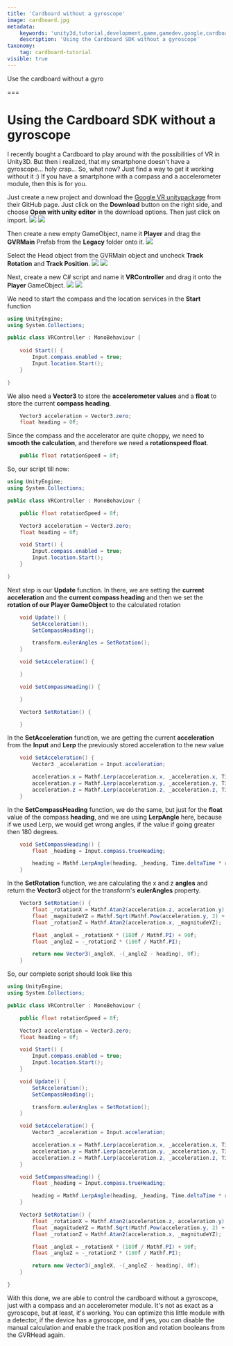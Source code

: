 ```yaml
---
title: 'Cardboard without a gyroscope'
image: cardboard.jpg
metadata:
    keywords: 'unity3d,tutorial,development,game,gamedev,google,cardboard,gyroscope'
    description: 'Using the Cardboard SDK without a gyroscope'
taxonomy:
    tag: cardboard-tutorial        
visible: true
---
```


Use the cardboard without a gyro

===

# Using the Cardboard SDK without a gyroscope

I recently bought a Cardboard to play around with the possibilities of VR in Unity3D. But then i realized, that my smartphone doesn't have a gyroscope... holy crap... So, what now? Just find a way to get it working without it :) If you have a smartphone with a compass and a accelerometer module, then this is for you.

Just create a new project and download the [Google VR unitypackage](https://github.com/googlevr/gvr-unity-sdk/blob/master/GoogleVRForUnity.unitypackage?target=_blank) from their GitHub page. Just click on the **Download** button on the right side, and choose **Open with unity editor** in the download options. Then just click on import.
![](000012.png)
![](000013.png)

Then create a new empty GameObject, name it **Player** and drag the **GVRMain** Prefab from the **Legacy** folder onto it.
![](000015.png)

Select the Head object from the GVRMain object and uncheck **Track Rotation** and **Track Position**.
![](000016.png)
![](000017.png)

Next, create a new C# script and name it **VRController** and drag it onto the **Player** GameObject.
![](000018.png)
![](000019.png)

We need to start the compass and the location services in the **Start** function
``` csharp
using UnityEngine;
using System.Collections;

public class VRController : MonoBehaviour {
    
    void Start() {
        Input.compass.enabled = true;
        Input.location.Start();
    }

}
```

We also need a **Vector3** to store the **accelerometer values** and a **float** to store the current **compass heading**.
``` csharp
    Vector3 acceleration = Vector3.zero;
    float heading = 0f;
```

Since the compass and the accelerator are quite choppy, we need to **smooth the calculation**, and therefore we need a **rotationspeed float**.
``` csharp
    public float rotationSpeed = 8f;
```

So, our script till now:
``` csharp
using UnityEngine;
using System.Collections;

public class VRController : MonoBehaviour {

    public float rotationSpeed = 8f;

    Vector3 acceleration = Vector3.zero;
    float heading = 0f;

    void Start() {
        Input.compass.enabled = true;
        Input.location.Start();
    }

}
```

Next step is our **Update** function. In there, we are setting the **current acceleration** and the **current compass heading** and then we set the **rotation of our Player GameObject** to the calculated rotation
``` csharp
    void Update() {
        SetAcceleration();
        SetCompassHeading();

        transform.eulerAngles = SetRotation();
    }

    void SetAcceleration() {

    }

    void SetCompassHeading() {

    }

    Vector3 SetRotation() {

    }
```

In the **SetAcceleration** function, we are getting the current **acceleration** from the **Input** and **Lerp** the previously stored acceleration to the new value
``` csharp
    void SetAcceleration() {
        Vector3 _acceleration = Input.acceleration;

        acceleration.x = Mathf.Lerp(acceleration.x, _acceleration.x, Time.deltaTime * rotationSpeed);
        acceleration.y = Mathf.Lerp(acceleration.y, _acceleration.y, Time.deltaTime * rotationSpeed);
        acceleration.z = Mathf.Lerp(acceleration.z, _acceleration.z, Time.deltaTime * rotationSpeed);
    }
```

In the **SetCompassHeading** function, we do the same, but just for the **float** value of the compass **heading**, and we are using **LerpAngle** here, because if we used Lerp, we would get wrong angles, if the value if going greater then 180 degrees.
``` csharp
    void SetCompassHeading() {
        float _heading = Input.compass.trueHeading;

        heading = Mathf.LerpAngle(heading, _heading, Time.deltaTime * rotationSpeed);
    }
```

In the **SetRotation** function, we are calculating the x and z **angles** and return the **Vector3** object for the transform's **eulerAngles** property.
``` csharp
    Vector3 SetRotation() {
        float _rotationX = Mathf.Atan2(acceleration.z, acceleration.y);
        float _magnitudeYZ = Mathf.Sqrt(Mathf.Pow(acceleration.y, 2) + Mathf.Pow(acceleration.z, 2));
        float _rotationZ = Mathf.Atan2(acceleration.x, _magnitudeYZ);

        float _angleX = _rotationX * (180f / Mathf.PI) + 90f;
        float _angleZ = -_rotationZ * (180f / Mathf.PI);

        return new Vector3(_angleX, -(_angleZ - heading), 0f);
    }
```

So, our complete script should look like this
``` csharp
using UnityEngine;
using System.Collections;

public class VRController : MonoBehaviour {

    public float rotationSpeed = 8f;

    Vector3 acceleration = Vector3.zero;
    float heading = 0f;

    void Start() {
        Input.compass.enabled = true;
        Input.location.Start();
    }

    void Update() {
        SetAcceleration();
        SetCompassHeading();

        transform.eulerAngles = SetRotation();
    }

    void SetAcceleration() {
        Vector3 _acceleration = Input.acceleration;

        acceleration.x = Mathf.Lerp(acceleration.x, _acceleration.x, Time.deltaTime * rotationSpeed);
        acceleration.y = Mathf.Lerp(acceleration.y, _acceleration.y, Time.deltaTime * rotationSpeed);
        acceleration.z = Mathf.Lerp(acceleration.z, _acceleration.z, Time.deltaTime * rotationSpeed);
    }

    void SetCompassHeading() {
        float _heading = Input.compass.trueHeading;

        heading = Mathf.LerpAngle(heading, _heading, Time.deltaTime * rotationSpeed);
    }

    Vector3 SetRotation() {
        float _rotationX = Mathf.Atan2(acceleration.z, acceleration.y);
        float _magnitudeYZ = Mathf.Sqrt(Mathf.Pow(acceleration.y, 2) + Mathf.Pow(acceleration.z, 2));
        float _rotationZ = Mathf.Atan2(acceleration.x, _magnitudeYZ);

        float _angleX = _rotationX * (180f / Mathf.PI) + 90f;
        float _angleZ = -_rotationZ * (180f / Mathf.PI);

        return new Vector3(_angleX, -(_angleZ - heading), 0f);
    }

}
```

With this done, we are able to control the cardboard without a gyroscope, just with a compass and an accelerometer module. It's not as exact as a gyroscope, but at least, it's working. You can optimize this little module with a detector, if the device has a gyroscope, and if yes, you can disable the manual calculation and enable the track position and rotation booleans from the GVRHead again.